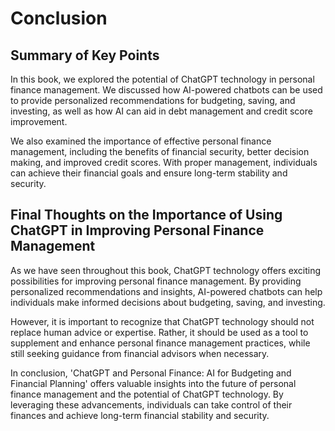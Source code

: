 # Conclusion

Summary of Key Points
---------------------

In this book, we explored the potential of ChatGPT technology in personal finance management. We discussed how AI-powered chatbots can be used to provide personalized recommendations for budgeting, saving, and investing, as well as how AI can aid in debt management and credit score improvement.

We also examined the importance of effective personal finance management, including the benefits of financial security, better decision making, and improved credit scores. With proper management, individuals can achieve their financial goals and ensure long-term stability and security.

Final Thoughts on the Importance of Using ChatGPT in Improving Personal Finance Management
------------------------------------------------------------------------------------------

As we have seen throughout this book, ChatGPT technology offers exciting possibilities for improving personal finance management. By providing personalized recommendations and insights, AI-powered chatbots can help individuals make informed decisions about budgeting, saving, and investing.

However, it is important to recognize that ChatGPT technology should not replace human advice or expertise. Rather, it should be used as a tool to supplement and enhance personal finance management practices, while still seeking guidance from financial advisors when necessary.

In conclusion, 'ChatGPT and Personal Finance: AI for Budgeting and Financial Planning' offers valuable insights into the future of personal finance management and the potential of ChatGPT technology. By leveraging these advancements, individuals can take control of their finances and achieve long-term financial stability and security.